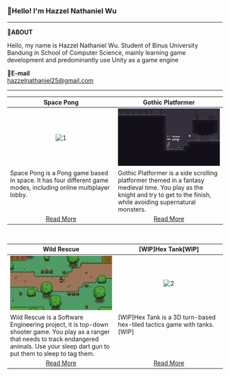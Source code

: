 ### 👋Hello! I'm Hazzel Nathaniel Wu

---

📌**ABOUT** <br>

Hello, my name is Hazzel Nathaniel Wu. Student of Binus University Bandung in School of Computer Science, mainly learning game development and predominantly use Unity as a game engine
<br>

📩**E-mail**<br>
hazzelnathaniel25@gmail.com

--- 

<table width="100%">
  <thead>
    <tr>
      <th width="50%" align="center"><a>Space Pong</a></th> <!--tittle-->
      <th width="50%" align="center"><a>Gothic Platformer</a></th> <!--tittle-->
    </tr>
  </thead>
  <tbody>
    <tr>
      <td align="center">
        <img src="https://github.com/HazzelNat/HazzelNat/blob/main/Space%20Pong.gif" alt="1" style="width:100%;height:auto;">
      </td>
      <td align="center">
        <img src="https://github.com/HazzelNat/HazzelNat/blob/main/SideScroller.gif" alt="2" style="width:100%;height:auto;">
      </td>
    </tr>
    <tr>
      <td valign="text-top">Space Pong is a Pong game based in space. It has four different game modes, including online multiplayer lobby.</td> <!--desc-->
      <td valign="text-top">Gothic Platformer is a side scrolling platformer themed in a fantasy medieval time. You play as the knight and try to get to the finish, while avoiding supernatural monsters.</td> <!--desc-->
    </tr>
    <tr>
      <td align="center"><a href="">Read More</a></td> <!--link1-->
      <td align="center"><a href="https://github.com/HazzelNat/SideScroller">Read More</a></td> <!--link2-->
    </tr>
  </tbody>
</table>


<br>


<table width="100%">
  <thead>
    <tr>
      <th width="50%" align="center"><a>Wild Rescue</a></th> <!--tittle 3-->
      <th width="50%" align="center"><a>[WIP]Hex Tank[WIP]</a></th> <!--tittle 4-->
    </tr>
  </thead>
  <tbody>
    <tr>
      <td align="center">
        <img src="https://github.com/HazzelNat/HazzelNat/blob/main/Wild%20Rescue.gif" alt="1" style="width:100%;height:auto;">
      </td>
      <td align="center">
        <img src="" alt="2" style="width:100%;height:auto;">
      </td>
    </tr>
    <tr>
      <td valign="text-top">Wild Rescue is a Software Engineering project, it is top-down shooter game. You play as a ranger that needs to track endangered animals. Use your sleep dart gun to put them to sleep to tag them.</td> <!--desc-->
      <td valign="text-top">[WIP]Hex Tank is a 3D turn-based hex-tiled tactics game with tanks.[WIP]</td> <!--desc-->
    </tr>
    <tr>
      <td align="center"><a href="https://github.com/HazzelNat/WILDRESCUE2">Read More</a></td> <!--link1-->
      <td align="center"><a href="">Read More</a></td> <!--link2-->
    </tr>
  </tbody>
</table>
